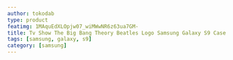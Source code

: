 ```yaml
---
author: tokodab
type: product
featimg: 1MAquEdXLOpjw07_wiMWwNR6z63ua7GM-
title: Tv Show The Big Bang Theory Beatles Logo Samsung Galaxy S9 Case
tags: [samsung, galaxy, s9]
category: [samsung]
---
```

